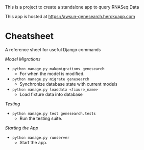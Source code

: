 This is a project to create a standalone app to query RNASeq Data

This app is hosted at https://awsun-genesearch.herokuapp.com

# Cheatsheet

A reference sheet for useful Django commands

*Model Migrations*

- `python manage.py makemigrations genesearch`
    - For when the model is modified.
- `python manage.py migrate genesearch`
    - Synchronize database state with current models
- `python manage.py loaddata <fixure_name>`
    - Load fixture data into database

*Testing*

- `python manage.py test genesearch.tests`
    - Run the testing suite.

*Starting the App*

- `python manage.py runserver`
    - Start the app.